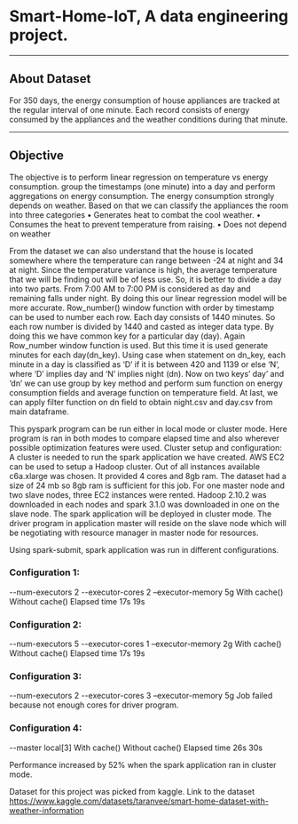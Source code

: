 # Smart-Home-IoT, A data engineering project.
***
## About Dataset
For 350 days, the energy consumption of house appliances are tracked at the regular interval of one minute. Each record consists of energy consumed by the appliances and the weather conditions during that minute. 
***
## Objective
The objective is to perform linear regression on temperature vs energy consumption. group the timestamps (one minute) into a day and perform aggregations on energy consumption. 
The energy consumption strongly depends on weather. Based on that we can classify the appliances the room into three categories
•	Generates heat to combat the cool weather.
•	Consumes the heat to prevent temperature from raising.
•	Does not depend on weather

From the dataset we can also understand that the house is located somewhere where the temperature can range between -24 at night and  34 at night. Since the temperature variance is high, the average temperature that we will be finding out will be of less use. So, it is better to divide a day into two parts. From 7:00 AM to 7:00 PM is considered as day and remaining falls under night. By doing this our linear regression model will be more accurate. 
Row_number() window function with order by timestamp can be used to number each row. Each day consists of 1440 minutes. So each row number is divided by 1440 and casted as integer data type. By doing this we have common key for a particular day (day). 
Again Row_number window function is used. But this time it is used generate minutes for each day(dn_key).
Using case when statement on dn_key, each minute in a day is classified as ‘D’ if it is between 420 and 1139 or else ‘N’, where ‘D’ implies day and ‘N’ implies night (dn).
Now on two keys’ day’ and ‘dn’ we can use group by key method and perform sum function on energy consumption fields and average function on temperature field.
At last, we can apply filter function on dn field to obtain night.csv and day.csv from main dataframe.

This pyspark program can be run either in local mode or cluster mode. Here program is ran in both modes to compare elapsed time and also wherever possible optimization features were used. 
Cluster setup and configuration:
A cluster is needed to run the spark application we have created. AWS EC2 can be used to setup a Hadoop cluster. Out of all instances available c6a.xlarge was chosen. It provided 4 cores and 8gb ram. The dataset had a size of 24 mb so  8gb ram is sufficient for this job. 
For one master node and two slave nodes, three EC2 instances were rented. Hadoop 2.10.2 was downloaded in each nodes and spark 3.1.0 was downloaded in one on the slave node. The spark application will be deployed in cluster mode. The driver program in application master will reside on the slave node which will be negotiating with  resource manager in master node for resources. 

Using spark-submit, spark application was run in different configurations.
### Configuration 1:
--num-executors 2   --executor-cores 2   –executor-memory 5g
	      With cache()	  Without cache()
Elapsed time	 17s	                19s


### Configuration 2:
--num-executors 5   --executor-cores 1   –executor-memory 2g
	With cache()	Without cache()
Elapsed time	17s	19s


### Configuration 3:
--num-executors 2   --executor-cores 3   –executor-memory 5g
Job failed because not enough cores for driver program.

### Configuration 4:
 --master local[3]
	With cache()	Without cache()
Elapsed time	26s	30s
 
Performance increased by 52% when the spark application ran in cluster mode.





Dataset for this project was picked from kaggle. Link to the dataset
https://www.kaggle.com/datasets/taranvee/smart-home-dataset-with-weather-information


 
 

